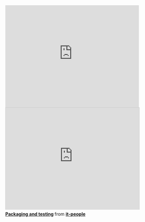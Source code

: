 <iframe width="420" height="320" src="http://www.youtube.com/embed/vKkHLNHpFUI" frameborder="0" allowfullscreen></iframe>

<div class="presentation">
<iframe src="http://www.slideshare.net/slideshow/embed_code/16969772" width="420" height="320" frameborder="0" marginwidth="0" marginheight="0" scrolling="no" style="border:1px solid #CCC;border-width:1px 1px 0;margin-bottom:5px" allowfullscreen webkitallowfullscreen mozallowfullscreen> </iframe>
<div style="margin-bottom:5px"> <strong> <a href="http://www.slideshare.net/it-people/holger-krekel-reinventing-packaging-and-testing-with-python" title="Packaging and testing" target="_blank">Packaging and testing</a> </strong> from <strong><a href="http://www.slideshare.net/it-people" target="_blank">it-people</a></strong></div>
</div>
